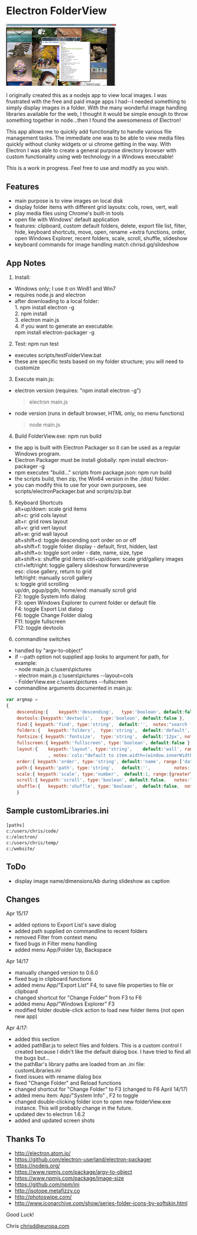 # Electron FolderView

<img src="https://github.com/ChrisDeFreitas/Electron-FolderView/blob/master/scrnshots/scrn06 - pathBar.jpg" alt="Screen shot with layout menu" border=0 width=300>

I originally created this as a nodejs app to view local images.  I was frustrated with the free and paid image apps I had--I needed something to simply display images in a folder.  With the many wonderful image handling libraries available for the web, I thought it would be simple enough to throw something together in node...then I found the awesomeness of Electron!

This app allows me to quickly add functionality to handle various file management tasks.  The immediate one was to be able to view media files quickly without clunky widgets or ui chrome getting in the way.  With Electron I was able to create a general purpose directory browser with custom functionality using web technology in a Windows executable!

This is a work in progress.  Feel free to use and modify as you wish.


## Features
- main purpose is to view images on local disk
- display folder items with different grid layouts: cols, rows, vert, wall
- play media files using Chrome's built-in tools
- open file with Windows' default application  
- features:  clipboard, custom default folders, delete, export file list, filter, hide, keyboard shortcuts, move, open, rename +extra functions, order, open Windows Explorer, recent folders, scale, scroll, shuffle, slideshow
- keyboard commands for image handling match chrisd.gq/slideshow

## App Notes
1. Install:
  - Windows only; I use it on Win81 and Win7
  - requires node.js and electron  
  - after downloading to a local folder:  
			1. npm install electron -g  
			2. npm install  
			3. electron main.js  
			4. if you want to generate an executable:  
				npm install electron-packager -g  

2. Test: npm run test
  * executes scripts/testFolderView.bat
  * these are specific tests based on my folder structure; you will need to customize

3. Execute main.js:
  - electron version (requires: "npm install electron -g")  
    > electron main.js
  - node version (runs in default browser, HTML only, no menu functions)  
    > node main.js

4. Build FolderView.exe: npm run build
  * the app is built with Electron Packager so it can be used as a regular Windows program.
  * Electron Packager must be install globally:  npm install electron-packager -g
  * npm executes "build..." scripts from package.json: npm run build  
  * the scripts build, then zip, the Win64 version in the ./dist/ folder.  
  * you can modify this to use for your own purposes, see scripts/electronPackager.bat and scripts/zip.bat

5. Keyboard Shortcuts  
	 alt+up/down: scale grid items  
	 alt+c: grid cols layout  
	 alt+r: grid rows layout  
	 alt+v: grid vert layout  
	 alt+w: grid wall layout  
	 alt+shift+d:	toggle descending sort order on or off  
	 alt+shift+f: toggle folder display - default, first, hidden, last  
	 alt+shift+o: toggle sort order - date, name, size, type  
	 alt+shift+s: shuffle grid items
	 ctrl+up/down: scale grid/gallery images  
	 ctrl+left/right: toggle gallery slideshow forward/reverse  
	 esc: close gallery, return to grid  
	 left/right: manually scroll gallery  
	 s: toggle grid scrolling  
	 up/dn, pgup/pgdn, home/end: manually scroll grid  
	 F2: toggle System Info dialog  
	 F3: open Windows Explorer to current folder or default file  
	 F4: toggle Export List dialog  
	 F6: toggle Change Folder dialog  
	 F11: toggle fullscreen  
	 F12: toggle devtools  

6. commandline switches
  * handled by "argv-to-object"
  * if --path option not supplied app looks to argument for path, for example:  
				- node main.js c:\users\pictures  
				- electron main.js c:\users\pictures	--layout=cols  
				- FolderView.exe c:\users\pictures	--fullscreen  
  * commandline arguments documented in main.js:  
```Javascript
var argmap =
{
	descending:{	keypath:'descending',	type:'boolean', default:false, notes:'sort items in descending order' },
	devtools:{keypath:'devtools',	type:'boolean', default:false },
	find:{ keypath:'find', type:'string',  default:'',	notes:"search flickr for images with `find`.(not implemented in FileBrowser, see chrisd.gq/slideshow?find=Altay)" },
	folders:{	keypath:'folders',  type:'string',  default:'default', range:['default','first','hidden','last'] },
	fontsize:{ keypath:'fontsize', 	type:'string',  default:'12px',	notes:'set the default font size for the document.' },
	fullscreen:{ keypath:'fullscreen', type:'boolean', default:false },
	layout:{	keypath:'layout', type:'string',	default:'wall',	range:['cols','rows','vert','wall']
				, notes:`cols:"default to item.width=(window.innerWidth/3).",rows:"item.height=300px",vert:"single col",wall:"wallboard of images"` },
	order:{ keypath:'order', type:'string',	default:'name', range:['date','name','size','type'], notes:'Sort order of items' },
	path:{ keypath:'path', type:'string',	default:'',			notes:'no trailing backslash allowed (for argv-to-object).' },
	scale:{	keypath:'scale', type:'number',  default:1, range:{greaterThan:0}, notes:"scale size of grid items." },
	scroll:{ keypath:'scroll', type:'boolean', default:false,	notes:"turn on/off scrolling grid whenever items loaded." },
	shuffle:{	keypath:'shuffle', type:'boolean',	default:false,	notes:"shuffle grid items via arrShuffle()" }
	}
```

## Sample customLibraries.ini
```
[paths]
c:/users/chris/code/
c:/electron/
c:/users/chris/temp/
c:/website/
```


## ToDo
- display image name/dimensions/kb during slideshow as caption  


## Changes
Apr 15/17
- added options to Export List's save dialog
- added path supplied on commandline to recent folders
- removed Filter from context menu
- fixed bugs in Filter menu handling
- added menu App/Folder Up, Backspace


Apr 14/17
- manually changed version to 0.6.0
- fixed bug in clipboard functions
- added menu App/"Export List" F4, to save file properties to file or clipboard  
- changed shortcut for "Change Folder" from F3 to F6  
- added menu App/"Windows Explorer" F3
- modified folder double-click action to load new folder items (not open new app)

Apr 4/17:
- added this section  
- added pathBar.js to select files and folders.  This is a custom control I created because I didn't like the default dialog box.  I have tried to find all the bugs but...  
- the pathBar's library paths are loaded from an .ini file: customLibraries.ini
- fixed issues with rename dialog box  
- fixed "Change Folder" and Reload functions  
- changed shortcut for "Change Folder" to F3  (changed to F6 April 14/17)
- added menu item: App/"System Info" , F2 to toggle  
- changed double-clicking folder icon to open new folderView.exe instance.  This will probably change in the future.  
- updated dev to electron 1.6.2  
- added and updated screen shots


## Thanks To
- http://electron.atom.io/
- https://github.com/electron-userland/electron-packager
- https://nodejs.org/
- https://www.npmjs.com/package/argv-to-object
- https://www.npmjs.com/package/image-size
- https://github.com/npm/ini  
- http://isotope.metafizzy.co
- http://photoswipe.com/
- http://www.iconarchive.com/show/series-folder-icons-by-softskin.html


Good Luck!

Chris
chrisd@europa.com
